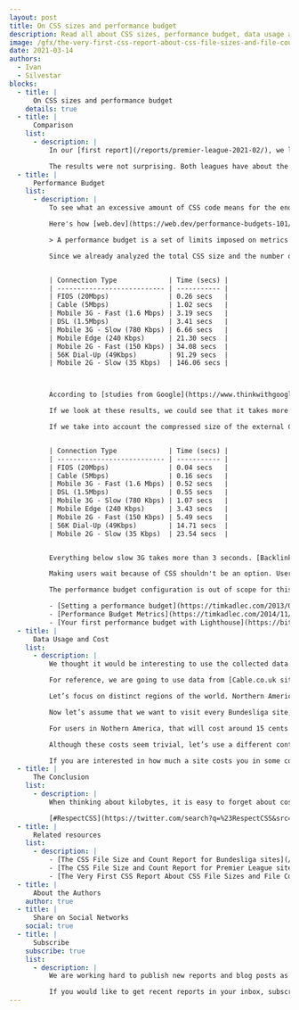 ```yaml
---
layout: post
title: On CSS sizes and performance budget
description: Read all about CSS sizes, performance budget, data usage and costs in Bundesliga sites.
image: /gfx/the-very-first-css-report-about-css-file-sizes-and-file-count.jpg
date: 2021-03-14
authors:
  - Ivan
  - Silvestar
blocks:
  - title: |
      On CSS sizes and performance budget
    details: true
  - title: |
      Comparison
    list:
      - description: |
          In our [first report](/reports/premier-league-2021-02/), we looked at CSS file size and file count in Premier League sites. We felt we couldn’t get all the answers by analyzing just one league, so we decided to create a report of another one—this time, we choose [Bundesliga](/reports/bundesliga-2021-03/).

          The results were not surprising. Both leagues have about the same amount of CSS code – an excessive amount.
  - title: |
      Performance Budget
    list:
      - description: |
          To see what an excessive amount of CSS code means for the end-user, let’s make a Bundesliga performance budget test. Performance budget usually includes HTML, JS, Images, Video, and Fonts, but since this site is dedicated to CSS, we will focus on CSS alone.

          Here's how [web.dev](https://web.dev/performance-budgets-101/) defines the performance budget:

          > A performance budget is a set of limits imposed on metrics that affect site performance. This could be the total size of a page, the time it takes to load on a mobile network, or even the number of HTTP requests that are sent. Defining a budget helps get the web performance conversation started. It serves as a point of reference for making decisions about design, technology, and adding features.

          Since we already analyzed the total CSS size and the number of CSS files, let's see how much time it usually takes to load the CSS code. We are going to use the average amount of external CSS code in Bundesliga sites, ~639KB, with a [Performance budget](https://www.performancebudget.io/) app to determine how much time it takes to load this amount of CSS data. The results are shown in the following table.


          | Connection Type             | Time (secs) |
          | --------------------------- | ----------- |
          | FIOS (20Mbps)               | 0.26 secs   |
          | Cable (5Mbps)               | 1.02 secs   |
          | Mobile 3G - Fast (1.6 Mbps) | 3.19 secs   |
          | DSL (1.5Mbps)               | 3.41 secs   |
          | Mobile 3G - Slow (780 Kbps) | 6.66 secs   |
          | Mobile Edge (240 Kbps)      | 21.30 secs  |
          | Mobile 2G - Fast (150 Kbps) | 34.08 secs  |
          | 56K Dial-Up (49Kbps)        | 91.29 secs  |
          | Mobile 2G - Slow (35 Kbps)  | 146.06 secs |



          According to [studies from Google](https://www.thinkwithgoogle.com/marketing-strategies/app-and-mobile/mobile-page-speed-new-industry-benchmarks/), 3-5 seconds is the critical period when bounce rate starts to increase drastically, and that is for the whole page with all assets.

          If we look at these results, we could see that it takes more than 6 seconds on slow 3G to load the average external CSS code in Bundesliga sites. Even DSL and fast 3G connections would take 3 seconds to load the CSS.

          If we take into account the compressed size of the external CSS size, ~103KB, we get the following results:


          | Connection Type             | Time (secs) |
          | --------------------------- | ----------- |
          | FIOS (20Mbps)               | 0.04 secs   |
          | Cable (5Mbps)               | 0.16 secs   |
          | Mobile 3G - Fast (1.6 Mbps) | 0.52 secs   |
          | DSL (1.5Mbps)               | 0.55 secs   |
          | Mobile 3G - Slow (780 Kbps) | 1.07 secs   |
          | Mobile Edge (240 Kbps)      | 3.43 secs   |
          | Mobile 2G - Fast (150 Kbps) | 5.49 secs   |
          | 56K Dial-Up (49Kbps)        | 14.71 secs  |
          | Mobile 2G - Slow (35 Kbps)  | 23.54 secs  |


          Everything below slow 3G takes more than 3 seconds. [Backlinko's analysis](https://backlinko.com/page-speed-stats#load-time-and-compression-level) shows that not all compression is good, and it may not achieve optimal and desired results. Although that analysis is out of the scope of this article, it is worth noting that _“pages that compress 60%-80% of their files perform the worst”_.

          Making users wait because of CSS shouldn't be an option. Users leave sites [for various reasons](https://www.resourcetechniques.co.uk/news/seo/10-reasons-why-users-leave-your-website-in-10-seconds-101189). The number one reason is slow loading. To limit the size of your CSS code, you could set the performance budget for your project. It could help developers write less CSS code that is reusable and maintainable.

          The performance budget configuration is out of scope for this article, but you could learn more at the following links:

          - [Setting a performance budget](https://timkadlec.com/2013/01/setting-a-performance-budget/)
          - [Performance Budget Metrics](https://timkadlec.com/2014/11/performance-budget-metrics/)
          - [Your first performance budget with Lighthouse](https://bitsofco.de/your-first-performance-budget-with-lighthouse/)
  - title: |
      Data Usage and Cost
    list:
      - description: |
          We thought it would be interesting to use the collected data to discover how much the CSS code would cost in various countries.

          For reference, we are going to use data from [Cable.co.uk site](https://www.cable.co.uk/mobiles/worldwide-data-pricing/).

          Let’s focus on distinct regions of the world. Northern America has the most expensive data plans, with almost $15 per GB. Oceania, the Caribbean, Sub-Sarahan Africa, and South America follow with more than $5 per GB. Northern Africa, CIS (former USSR), and Asia (ex. near east) are the cheapest regions.

          Now let’s assume that we want to visit every Bundesliga site, including the site of Bundesliga itself. The sum of uncompressed CSS code for these sites is around ~12MB.

          For users in Nothern America, that will cost around 15 cents. For users in Nothern Africa, that will cost about 3 cents.

          Although these costs seem trivial, let’s use a different context here. 12MB is 1.17% of the 1GB, which means that you users will spend ~1% of their data plans to download CSS alone for these sites. We don’t think that is trivial.

          If you are interested in how much a site costs you in some countries, you can check it out at  [whatdoesmysitecost.com](https://whatdoesmysitecost.com/).
  - title: |
      The Conclusion
    list:
      - description: |
          When thinking about kilobytes, it is easy to forget about costs and loading time. But every kilobyte counts. We should aspire to strip every single byte wherever possible. We are enthusiastic about CSS, and we would be happy to see more developers take more care about CSS code itself.

          [#RespectCSS](https://twitter.com/search?q=%23RespectCSS&src=typed_query)
  - title: |
      Related resources
    list:
      - description: |
          - [The CSS File Size and Count Report for Bundesliga sites](/reports/bundesliga-2021-03/)
          - [The CSS File Size and Count Report for Premier League sites](/reports/premier-league-2021-02/)
          - [The Very First CSS Report About CSS File Sizes and File Count](/blog/the-very-first-css-report-about-css-file-sizes-and-file-count/)
  - title: |
      About the Authors
    author: true
  - title: |
      Share on Social Networks
    social: true
  - title: |
      Subscribe
    subscribe: true
    list:
      - description: |
          We are working hard to publish new reports and blog posts as soon as possible.

          If you would like to get recent reports in your inbox, subscribe here!
---
```

